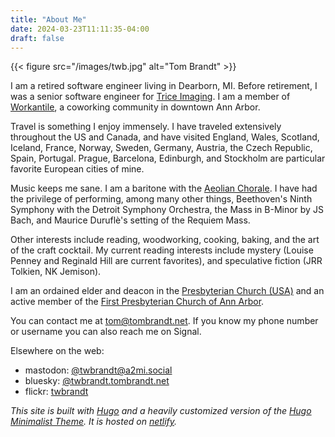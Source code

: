 ```yaml
---
title: "About Me"
date: 2024-03-23T11:11:35-04:00
draft: false
---
```


{{< figure src="/images/twb.jpg" alt="Tom Brandt" >}}

I am a retired software engineer living in Dearborn, MI. Before retirement, I was a senior software engineer for [Trice Imaging](https://triceimaging.com). I am a member of [Workantile](http://workantile.org), a coworking community in downtown Ann Arbor.

Travel is something I enjoy immensely. I have traveled extensively throughout the US and Canada, and have visited England, Wales, Scotland, Iceland, France, Norway, Sweden, Germany, Austria, the Czech Republic, Spain, Portugal. Prague, Barcelona, Edinburgh, and Stockholm are particular favorite European cities of mine.

Music keeps me sane. I am a baritone with the [Aeolian Chorale](https://www.facebook.com/aeolianchorale). I have had the privilege of performing, among many other things, Beethoven's Ninth Symphony with the Detroit Symphony Orchestra, the Mass in B-Minor by JS Bach, and Maurice Duruflè's setting of the Requiem Mass.

Other interests include reading, woodworking, cooking, baking, and the art of the craft cocktail. My current reading interests include mystery (Louise Penney and Reginald Hill are current favorites), and speculative fiction (JRR Tolkien, NK Jemison).

I am an ordained elder and deacon in the [Presbyterian Church (USA)](https://www.pcusa.org/) and an active member of the [First Presbyterian Church of Ann Arbor](https://firstpresbyterian.org).

You can contact me at [tom@tombrandt.net](mailto:tom@tombrandt.net). If you know my phone number or username you can also reach me on Signal.

Elsewhere on the web:
 - mastodon: [@twbrandt@a2mi.social](https://a2mi.social/@twbrandt)
 - bluesky: [@twbrandt.tombrandt.net](https://bsky.app/profile/twbrandt.tombrandt.net)
 - flickr: [twbrandt](https://flickr.com/twbrandt)

*This site is built with [Hugo](https://gohugo.io) and a heavily customized version of the [Hugo Minimalist Theme](https://themes.gohugo.io/hugo-minimalist/). It is hosted on [netlify](https://www.netlify.com/).*
